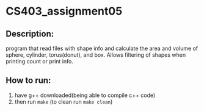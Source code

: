 # CS403_assignment05

## Description:
program that read files with shape info and calculate the area and volume of sphere, cylinder, torus(donut), and box. Allows filtering of shapes when printing count or print info.

## How to run:
1. have g++ downloaded(being able to compile c++ code)
2. then run `make` (to clean run `make clean`)


